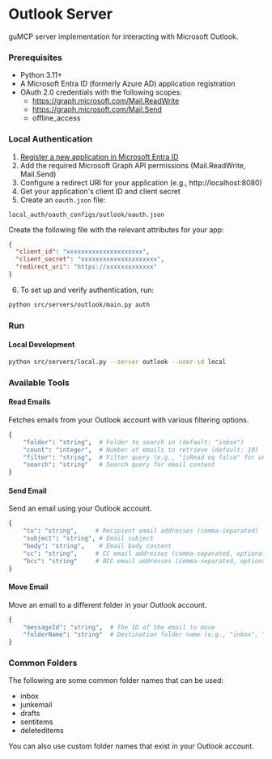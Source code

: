 # Outlook Server

guMCP server implementation for interacting with Microsoft Outlook.

### Prerequisites

- Python 3.11+
- A Microsoft Entra ID (formerly Azure AD) application registration
- OAuth 2.0 credentials with the following scopes:
  - https://graph.microsoft.com/Mail.ReadWrite
  - https://graph.microsoft.com/Mail.Send
  - offline_access

### Local Authentication

1. [Register a new application in Microsoft Entra ID](https://learn.microsoft.com/en-us/entra/identity-platform/quickstart-register-app?tabs=certificate%2Cexpose-a-web-api)
2. Add the required Microsoft Graph API permissions (Mail.ReadWrite, Mail.Send)
3. Configure a redirect URI for your application (e.g., http://localhost:8080)
4. Get your application's client ID and client secret
5. Create an `oauth.json` file:

```
local_auth/oauth_configs/outlook/oauth.json
```

Create the following file with the relevant attributes for your app:

```json
{
  "client_id": "xxxxxxxxxxxxxxxxxxxxx",
  "client_secret": "xxxxxxxxxxxxxxxxxxxxx",
  "redirect_uri": "https://xxxxxxxxxxxxx"
}
```

6. To set up and verify authentication, run:

```bash
python src/servers/outlook/main.py auth
```

### Run

#### Local Development

```bash
python src/servers/local.py --server outlook --user-id local
```

### Available Tools

#### Read Emails

Fetches emails from your Outlook account with various filtering options.

```python
{
    "folder": "string",  # Folder to search in (default: "inbox")
    "count": "integer",  # Number of emails to retrieve (default: 10)
    "filter": "string",  # Filter query (e.g., "isRead eq false" for unread emails)
    "search": "string"   # Search query for email content
}
```

#### Send Email

Send an email using your Outlook account.

```python
{
    "to": "string",     # Recipient email addresses (comma-separated)
    "subject": "string", # Email subject
    "body": "string",    # Email body content
    "cc": "string",     # CC email addresses (comma-separated, optional)
    "bcc": "string"     # BCC email addresses (comma-separated, optional)
}
```

#### Move Email

Move an email to a different folder in your Outlook account.

```python
{
    "messageId": "string",  # The ID of the email to move
    "folderName": "string"  # Destination folder name (e.g., "inbox", "junkemail", "drafts")
}
```

### Common Folders

The following are some common folder names that can be used:

- inbox
- junkemail
- drafts
- sentitems
- deleteditems

You can also use custom folder names that exist in your Outlook account.
